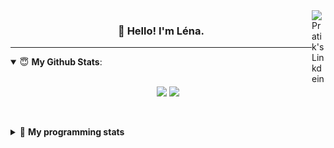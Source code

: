 <!--
<a href="https://twitter.com" target="_blank" rel="nofollow">
 <img align="right" alt="Pratik's Twitter" width="22px" src="https://cdn.jsdelivr.net/npm/simple-icons@v3/icons/twitter.svg" />
</a> 

-->
<a href="https://www.linkedin.com/in/lenagiacalone/" target="_blank" rel="nofollow">
 <img align="right" alt="Pratik's Linkdein" width="22px" src="https://cdn.jsdelivr.net/npm/simple-icons@v3/icons/linkedin.svg" />
</a>



<h3 align="center">👋 Hello! I'm Léna.</h3>

---

<!--
**lgiacalo/lgiacalo** is a ✨ _special_ ✨ repository because its `README.md` (this file) appears on your GitHub profile.

Here are some ideas to get you started:

- 🔭 I’m currently working on ...
- 🌱 I’m currently learning ...
- 👯 I’m looking to collaborate on ...
- 🤔 I’m looking for help with ...
- 💬 Ask me about ...
- 📫 How to reach me: ...
- 😄 Pronouns: ...
- ⚡ Fun fact: ...
-->

<details open>
 <summary> 😇 <b>My Github Stats</b>: </summary>
<br>
<p align = "center">
  <img src = "https://github-readme-stats.vercel.app/api?username=lgiacalo&show_icons=true&theme=nord" width="420">
  <img src = "https://github-readme-stats.vercel.app/api/top-langs/?username=lgiacalo&layout=compact&theme=nord">
</p>
 
<br>
<p align = "center">
  <imp src = "https://github-readme-stats.vercel.app/api/wakatime?username=lgiacalo&theme=nord">
</p>

</details>

<details>
 <summary>🤖 <b>My programming stats</b></summary>
 <br>
 
<!--START_SECTION:waka-->
![Lines of code](https://img.shields.io/badge/From%20Hello%20World%20I%27ve%20Written-881%20Thousand%20lines%20of%20code-blue)

**🐱 My GitHub Data** 

> 🏆 1,083 Contributions in the Year 2021
 > 
> 📦 297.6 kB Used in GitHub's Storage 
 > 
> 🚫 Not Opted to Hire
 > 
> 📜 44 Public Repositories 
 > 
> 🔑 34 Private Repositories  
 > 
**I'm an Early 🐤** 

```text
🌞 Morning    128 commits    █████░░░░░░░░░░░░░░░░░░░░   21.84% 
🌆 Daytime    303 commits    █████████████░░░░░░░░░░░░   51.71% 
🌃 Evening    148 commits    ██████░░░░░░░░░░░░░░░░░░░   25.26% 
🌙 Night      7 commits      ░░░░░░░░░░░░░░░░░░░░░░░░░   1.19%

```
📅 **I'm Most Productive on Thursday** 

```text
Monday       84 commits     ███░░░░░░░░░░░░░░░░░░░░░░   14.33% 
Tuesday      58 commits     ██░░░░░░░░░░░░░░░░░░░░░░░   9.9% 
Wednesday    118 commits    █████░░░░░░░░░░░░░░░░░░░░   20.14% 
Thursday     136 commits    █████░░░░░░░░░░░░░░░░░░░░   23.21% 
Friday       63 commits     ██░░░░░░░░░░░░░░░░░░░░░░░   10.75% 
Saturday     23 commits     █░░░░░░░░░░░░░░░░░░░░░░░░   3.92% 
Sunday       104 commits    ████░░░░░░░░░░░░░░░░░░░░░   17.75%

```


📊 **This Week I Spent My Time On** 

```text
⌚︎ Time Zone: Europe/Paris

💬 Programming Languages: 
JavaScript               15 hrs 3 mins       █████████████████░░░░░░░░   69.3% 
Markdown                 6 hrs 12 mins       ███████░░░░░░░░░░░░░░░░░░   28.61% 
Bash                     24 mins             ░░░░░░░░░░░░░░░░░░░░░░░░░   1.9% 
Other                    1 min               ░░░░░░░░░░░░░░░░░░░░░░░░░   0.13% 
JSON                     0 secs              ░░░░░░░░░░░░░░░░░░░░░░░░░   0.03%

🔥 Editors: 
VS Code                  21 hrs 43 mins      █████████████████████████   100.0%

🐱‍💻 Projects: 
augmentation_capital     11 hrs 14 mins      █████████████░░░░░░░░░░░░   51.72% 
Work                     5 hrs 11 mins       ██████░░░░░░░░░░░░░░░░░░░   23.91% 
pappers-importers        2 hrs 46 mins       ███░░░░░░░░░░░░░░░░░░░░░░   12.81% 
pappers-engine           2 hrs 30 mins       ███░░░░░░░░░░░░░░░░░░░░░░   11.57%

💻 Operating System: 
Mac                      21 hrs 43 mins      █████████████████████████   100.0%

```

**I Mostly Code in C** 

```text
C                        26 repos            ████████░░░░░░░░░░░░░░░░░   32.1% 
JavaScript               16 repos            █████░░░░░░░░░░░░░░░░░░░░   19.75% 
HTML                     8 repos             ██░░░░░░░░░░░░░░░░░░░░░░░   9.88% 
Shell                    8 repos             ██░░░░░░░░░░░░░░░░░░░░░░░   9.88% 
C++                      4 repos             █░░░░░░░░░░░░░░░░░░░░░░░░   4.94%

```


**Timeline**

![Chart not found](https://raw.githubusercontent.com/lgiacalo/lgiacalo/main/charts/bar_graph.png) 


 Last Updated on 15/12/2021
<!--END_SECTION:waka-->

</details>
